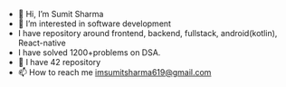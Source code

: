 - 👋 Hi, I’m Sumit Sharma 
- 👀 I’m interested in software development 
- I have repository around frontend, backend, fullstack,
   android(kotlin), React-native 
-    I have solved 1200+problems on DSA.
- 💞️ I have 42 repository 
- 📫 How to reach me imsumitsharma619@gmail.com 

<!---
sumit619sharma/sumit619sharma is a ✨ special ✨ repository because its `README.md` (this file) appears on your GitHub profile.
You can click the Preview link to take a look at your changes.
--->
